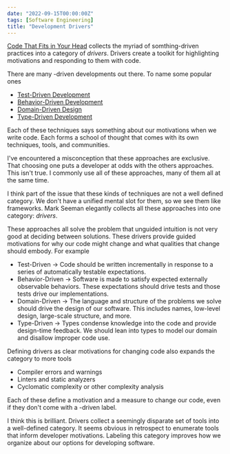 ```yaml
---
date: "2022-09-15T00:00:00Z"
tags: [Software Engineering]
title: "Development Drivers" 
---
```


[Code That Fits in Your Head](https://www.informit.com/store/code-that-fits-in-your-head-heuristics-for-software-9780137464401) collects the myriad of somthing-driven practices into a category of *drivers*. Drivers create a toolkit for highlighting motivations and responding to them with code.
<!--more-->

There are many -driven developments out there. To name some popular ones
- [Test-Driven Development](https://en.wikipedia.org/wiki/Test-driven_development)
- [Behavior-Driven Development](https://en.wikipedia.org/wiki/Behavior-driven_development)
- [Domain-Driven Design](https://en.wikipedia.org/wiki/Domain-driven_design)
- [Type-Driven Development](https://fsharpforfunandprofit.com/series/designing-with-types/)
<!-- [capability-based design](https://fsharpforfunandprofit.com/video/#designing-with-capabilities) -->


Each of these techniques says something about our motivations when we write code. Each forms a school of thought that comes with its own techniques, tools, and communities.

I've encountered a misconception that these approaches are exclusive. That choosing one puts a developer at odds with the others approaches. This isn't true. I commonly use all of these approaches, many of them all at the same time. 

I think part of the issue that these kinds of techniques are not a well defined category. We don't have a unified mental slot for them, so we see them like frameworks.
Mark Seeman elegantly collects all these approaches into one category: *drivers*.

These approaches all solve the problem that unguided intuition is not very good at deciding between solutions. These drivers provide guided motivations for why our code might change and what qualities that change should embody. For example

- Test-Driven -> Code should be written incrementally in response to a series of automatically testable expectations.  
- Behavior-Driven -> Software is made to satisfy expected externally observable behaviors. These expectations should drive tests and those tests drive our implementations.
- Domain-Driven -> The language and structure of the problems we solve should drive the design of our software. This includes names, low-level design, large-scale structure, and more.
- Type-Driven -> Types condense knowledge into the code and provide design-time feedback. We should lean into types to model our domain and disallow improper code use.

Defining drivers as clear motivations for changing code also expands the category to more tools
- Compiler errors and warnings
- Linters and static analyzers
- Cyclomatic complexity or other complexity analysis

Each of these define a motivation and a measure to change our code, even if they don't come with a -driven label.

I think this is brilliant. Drivers collect a seemingly disparate set of tools into a well-defined category. It seems obvious in retrospect to enumerate tools that inform developer motivations. Labeling this category improves how we organize about our options for developing software.
